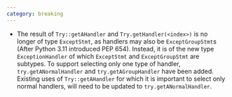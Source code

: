 ```yaml
---
category: breaking
---
```

* The result of `Try::getAHandler` and `Try.getHandler(<index>)` is no longer of type `ExceptStmt`, as handlers may also be `ExceptGroupStmt`s (After Python 3.11 introduced PEP 654). Instead, it is of the new type `ExceptionHandler` of which `ExceptStmt` and `ExceptGroupStmt` are subtypes. To support selecting only one type of handler, `try.getANormalHandler` and `try.getAGroupHandler` have been added. Existing uses of `Try::getAHandler` for which it is important to select only normal handlers, will need to be updated to `try.getANormalHandler`.
